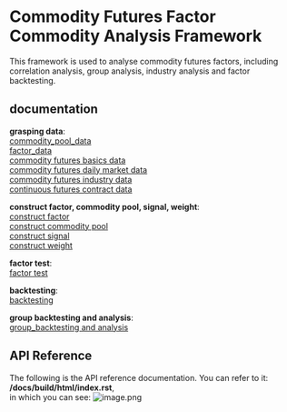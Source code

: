 # Commodity Futures Factor Commodity Analysis Framework

This framework is used to analyse commodity futures factors, including correlation analysis, group analysis, industry analysis and factor backtesting.

## documentation

**grasping data**:\
    [commodity_pool_data](https://github.com/algo21-219040029/Assignment3/blob/master/tutorial/%E6%95%B0%E6%8D%AE%E8%8E%B7%E5%8F%96/%E5%95%86%E5%93%81%E6%B1%A0%E6%95%B0%E6%8D%AE.ipynb)\
    [factor_data](https://github.com/algo21-219040029/Assignment3/blob/master/tutorial/%E6%95%B0%E6%8D%AE%E8%8E%B7%E5%8F%96/%E5%9B%A0%E5%AD%90%E6%95%B0%E6%8D%AE.ipynb)\
    [commodity futures basics data](https://github.com/algo21-219040029/Assignment3/blob/master/tutorial/%E6%95%B0%E6%8D%AE%E8%8E%B7%E5%8F%96/%E6%9C%9F%E8%B4%A7%E5%9F%BA%E7%A1%80%E4%BF%A1%E6%81%AF%E6%95%B0%E6%8D%AE.ipynb)\
    [commodity futures daily market data](https://github.com/algo21-219040029/Assignment3/blob/master/tutorial/%E6%95%B0%E6%8D%AE%E8%8E%B7%E5%8F%96/%E6%9C%9F%E8%B4%A7%E6%97%A5%E7%BA%BF%E8%A1%8C%E6%83%85%E6%95%B0%E6%8D%AE.ipynb)\
    [commodity futures industry data](https://github.com/algo21-219040029/Assignment3/blob/master/tutorial/%E6%95%B0%E6%8D%AE%E8%8E%B7%E5%8F%96/%E6%9C%9F%E8%B4%A7%E8%A1%8C%E4%B8%9A%E5%88%86%E7%B1%BB%E6%95%B0%E6%8D%AE.ipynb)\
    [continuous futures contract data](https://github.com/algo21-219040029/Assignment3/blob/master/tutorial/%E6%95%B0%E6%8D%AE%E8%8E%B7%E5%8F%96/%E8%BF%9E%E7%BB%AD%E5%90%88%E7%BA%A6%E6%95%B0%E6%8D%AE.ipynb)
    
**construct factor, commodity pool, signal, weight**:\
    [construct factor](https://github.com/algo21-219040029/Assignment3/blob/master/tutorial/%E5%9B%A0%E5%AD%90%E3%80%81%E5%95%86%E5%93%81%E6%B1%A0%E3%80%81%E4%BF%A1%E5%8F%B7%E3%80%81%E6%9D%83%E9%87%8D%E6%9E%84%E5%BB%BA/%E5%9B%A0%E5%AD%90%E6%9E%84%E5%BB%BA.ipynb)\
    [construct commodity pool](https://github.com/algo21-219040029/Assignment3/blob/master/tutorial/%E5%9B%A0%E5%AD%90%E3%80%81%E5%95%86%E5%93%81%E6%B1%A0%E3%80%81%E4%BF%A1%E5%8F%B7%E3%80%81%E6%9D%83%E9%87%8D%E6%9E%84%E5%BB%BA/%E5%95%86%E5%93%81%E6%B1%A0%E6%9E%84%E5%BB%BA.ipynb)\
    [construct signal](https://github.com/algo21-219040029/Assignment3/blob/master/tutorial/%E5%9B%A0%E5%AD%90%E3%80%81%E5%95%86%E5%93%81%E6%B1%A0%E3%80%81%E4%BF%A1%E5%8F%B7%E3%80%81%E6%9D%83%E9%87%8D%E6%9E%84%E5%BB%BA/%E4%BF%A1%E5%8F%B7%E6%9E%84%E5%BB%BA.ipynb)\
    [construct weight](https://github.com/algo21-219040029/Assignment3/blob/master/tutorial/%E5%9B%A0%E5%AD%90%E3%80%81%E5%95%86%E5%93%81%E6%B1%A0%E3%80%81%E4%BF%A1%E5%8F%B7%E3%80%81%E6%9D%83%E9%87%8D%E6%9E%84%E5%BB%BA/%E6%9D%83%E9%87%8D%E6%9E%84%E5%BB%BA.ipynb)

**factor test**:\
    [factor test](https://github.com/algo21-219040029/Assignment3/tree/master/tutorial/%E5%9B%A0%E5%AD%90%E6%B5%8B%E8%AF%95)

**backtesting**:\
    [backtesting](https://github.com/algo21-219040029/Assignment3/blob/master/tutorial/%E5%9B%9E%E6%B5%8B/%E5%9B%9E%E6%B5%8B.ipynb)

**group backtesting and analysis**:\
    [group_backtesting and analysis](https://github.com/algo21-219040029/Assignment3/blob/master/tutorial/%E5%88%86%E7%BB%84%E5%9B%9E%E6%B5%8B%E5%8F%8A%E5%85%B6%E5%88%86%E6%9E%90/%E5%88%86%E7%BB%84%E5%9B%9E%E6%B5%8B%E5%8F%8A%E5%85%B6%E5%88%86%E6%9E%90.ipynb)

## API Reference

The following is the API reference documentation. You can refer to it:\
**/docs/build/html/index.rst**,\
in which you can see:
![image.png](attachment:image.png)


```python

```
